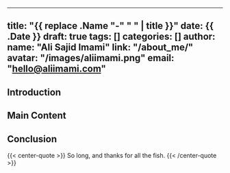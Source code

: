 <!--
SPDX-FileCopyrightText: 2021 - 2024 Ali Sajid Imami

SPDX-License-Identifier: MIT
-->
---
title: "{{ replace .Name "-" " " | title }}"
date: {{ .Date }}
draft: true
tags: []
categories: []
author:
  name: "Ali Sajid Imami"
  link: "/about_me/"
  avatar: "/images/aliimami.png"
  email: "<hello@aliimami.com>"
---

## Introduction

<!-- Write the introduction here -->

## Main Content

<!-- Write the main content here -->

## Conclusion

<!-- Write the conclusion here -->


{{< center-quote >}}
So long, and thanks for all the fish.
{{< /center-quote >}}
